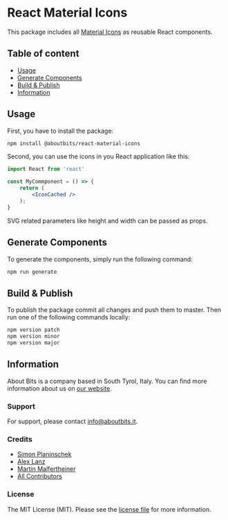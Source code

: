 React Material Icons
====================

This package includes all [Material Icons](https://material.io/resources/icons/?style=baseline) as reusable React components.

## Table of content

- [Usage](#usage)
- [Generate Components](#generate-components)
- [Build & Publish](#build--publish)
- [Information](#information)

## Usage

First, you have to install the package:
```bash
npm install @aboutbits/react-material-icons
```

Second, you can use the icons in you React application like this:
```jsx
import React from 'react'

const MyCommponent = () => {
    return (
        <IconCached />
    );   
}
``` 

SVG related parameters like height and width can be passed as props.

## Generate Components

To generate the components, simply run the following command:
```bash
npm run generate
```

## Build & Publish

To publish the package commit all changes and push them to master. Then run one of the following commands locally:
```bash
npm version patch
npm version minor
npm version major
```

## Information

About Bits is a company based in South Tyrol, Italy. You can find more information about us on [our website](https://aboutbits.it).

### Support

For support, please contact [info@aboutbits.it](mailto:info@aboutbits.it).

### Credits

- [Simon Planinschek](https://github.com/stplasim)
- [Alex Lanz](https://github.com/alexlanz)
- [Martin Malfertheiner](https://github.com/mmalfertheiner)
- [All Contributors](../../contributors)

### License

The MIT License (MIT). Please see the [license file](license.md) for more information.